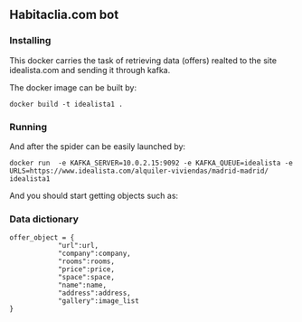 ## Habitaclia.com bot

### Installing
This docker carries the task of retrieving data (offers) realted to the site idealista.com and sending it through kafka.

The docker image can be built by:

```
docker build -t idealista1 .
```
### Running
And after the spider can be easily launched by:
```
docker run  -e KAFKA_SERVER=10.0.2.15:9092 -e KAFKA_QUEUE=idealista -e URLS=https://www.idealista.com/alquiler-viviendas/madrid-madrid/ idealista1
```
And you should start getting objects such as:

### Data dictionary
```
offer_object = {
            "url":url,
            "company":company,
            "rooms":rooms,
            "price":price,
            "space":space,
            "name":name,
            "address":address,
            "gallery":image_list
}
```